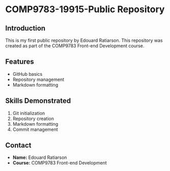 # COMP9783-19915-Public Repository

## Introduction
This is my first public repository by Edouard Ratiarson. This repository was created as part of the COMP9783 Front-end Development course.

## Features
- GitHub basics
- Repository management
- Markdown formatting

## Skills Demonstrated
1. Git initialization
2. Repository creation
3. Markdown formatting
4. Commit management

## Contact
- **Name:** Edouard Ratiarson
- **Course:** COMP9783 Front-end Development 
